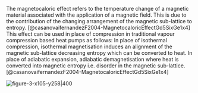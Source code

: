 
The magnetocaloric effect refers to the temperature change of a magnetic material associated with the application of a magnetic field. This is due to the contribution of the changing arrangement of the magnetic sub-lattice to entropy. [@casanovaifernandezF2004-MagnetocaloricEffectGd5SixGe1x4] 
This effect can be used in place of compression in traditional vapour compression based heat pumps as follows: In place of isothermal compression, isothermal magnetisation induces an alignment of the magnetic sub-lattice decreasing entropy which can be converted to heat. In place of adiabatic expansion, adiabatic demagnetisation where heat is converted into magnetic entropy i.e. disorder in the magnetic sub-lattice.[@casanovaifernandezF2004-MagnetocaloricEffectGd5SixGe1x4]

![figure-3-x105-y258|400](figure-3-x105-y258.png)
